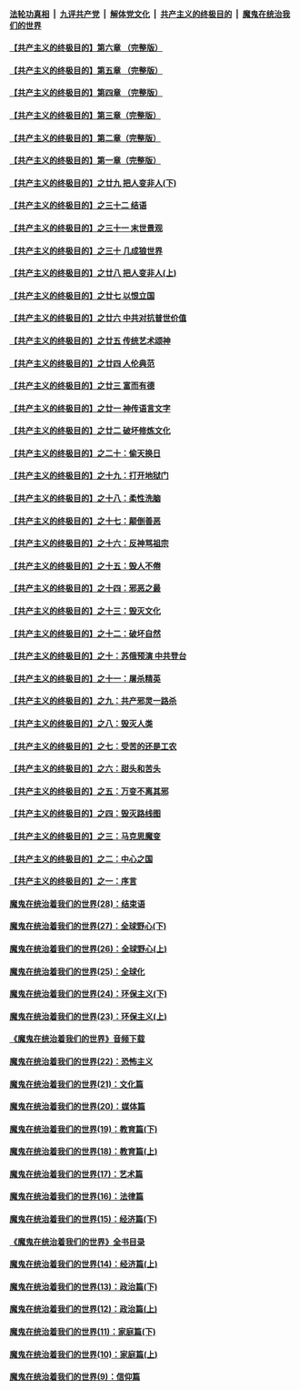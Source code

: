 ####  [法轮功真相](../../../../basic/blob/master/README.md?t=09111726) &nbsp;|&nbsp; [九评共产党](../../../../9ping.md/blob/master/README.md?t=09111726) &nbsp;|&nbsp; [解体党文化](../../../../jtdwh.md/blob/master/README.md?t=09111726)  &nbsp;|&nbsp; [共产主义的终极目的](../../../../gczydzjmd.md/blob/master/README.md?t=09111726) &nbsp;|&nbsp; [魔鬼在统治我们的世界](../../../../mgztzwmdsj.md/blob/master/README.md?t=09111726) 

#### [【共产主义的终极目的】第六章 （完整版）](../pages/nsc422/n11428913.md?t=09111726) 

#### [【共产主义的终极目的】第五章 （完整版）](../pages/nsc422/n11428912.md?t=09111726) 

#### [【共产主义的终极目的】第四章 （完整版）](../pages/nsc422/n11428907.md?t=09111726) 

#### [【共产主义的终极目的】第三章（完整版）](../pages/nsc422/n11428848.md?t=09111726) 

#### [【共产主义的终极目的】第二章（完整版）](../pages/nsc422/n11428831.md?t=09111726) 

#### [【共产主义的终极目的】第一章（完整版）](../pages/nsc422/n11417651.md?t=09111726) 

#### [【共产主义的终极目的】之廿九 把人变非人(下)](../pages/nsc422/n11344140.md?t=09111726) 

#### [【共产主义的终极目的】之三十二 结语](../pages/nsc422/n11360535.md?t=09111726) 

#### [【共产主义的终极目的】之三十一 末世景观](../pages/nsc422/n11351129.md?t=09111726) 

#### [【共产主义的终极目的】之三十 几成狼世界](../pages/nsc422/n11348280.md?t=09111726) 

#### [【共产主义的终极目的】之廿八 把人变非人(上)](../pages/nsc422/n11340492.md?t=09111726) 

#### [【共产主义的终极目的】之廿七 以恨立国](../pages/nsc422/n11336944.md?t=09111726) 

#### [【共产主义的终极目的】之廿六 中共对抗普世价值](../pages/nsc422/n11324785.md?t=09111726) 

#### [【共产主义的终极目的】之廿五 传统艺术颂神](../pages/nsc422/n11296396.md?t=09111726) 

#### [【共产主义的终极目的】之廿四 人伦典范](../pages/nsc422/n11296397.md?t=09111726) 

#### [【共产主义的终极目的】之廿三 富而有德](../pages/nsc422/n11283598.md?t=09111726) 

#### [【共产主义的终极目的】之廿一 神传语言文字](../pages/nsc422/n11263265.md?t=09111726) 

#### [【共产主义的终极目的】之廿二 破坏修炼文化](../pages/nsc422/n11245728.md?t=09111726) 

#### [【共产主义的终极目的】之二十：偷天换日](../pages/nsc422/n11238846.md?t=09111726) 

#### [【共产主义的终极目的】之十九：打开地狱门](../pages/nsc422/n11206376.md?t=09111726) 

#### [【共产主义的终极目的】之十八：柔性洗脑](../pages/nsc422/n11199994.md?t=09111726) 

#### [【共产主义的终极目的】之十七：颠倒善恶](../pages/nsc422/n11179782.md?t=09111726) 

#### [【共产主义的终极目的】之十六：反神骂祖宗](../pages/nsc422/n11166798.md?t=09111726) 

#### [【共产主义的终极目的】之十五：毁人不倦](../pages/nsc422/n11166792.md?t=09111726) 

#### [【共产主义的终极目的】之十四：邪恶之最](../pages/nsc422/n11150249.md?t=09111726) 

#### [【共产主义的终极目的】之十三：毁灭文化](../pages/nsc422/n11135227.md?t=09111726) 

#### [【共产主义的终极目的】之十二：破坏自然](../pages/nsc422/n11135214.md?t=09111726) 

#### [【共产主义的终极目的】之十：苏俄预演 中共登台](../pages/nsc422/n11118424.md?t=09111726) 

#### [【共产主义的终极目的】之十一：屠杀精英](../pages/nsc422/n11118442.md?t=09111726) 

#### [【共产主义的终极目的】之九：共产邪灵一路杀](../pages/nsc422/n11114139.md?t=09111726) 

#### [【共产主义的终极目的】之八：毁灭人类](../pages/nsc422/n11108503.md?t=09111726) 

#### [【共产主义的终极目的】之七：受苦的还是工农](../pages/nsc422/n11101809.md?t=09111726) 

#### [【共产主义的终极目的】之六：甜头和苦头](../pages/nsc422/n11096971.md?t=09111726) 

#### [【共产主义的终极目的】之五：万变不离其邪](../pages/nsc422/n11091285.md?t=09111726) 

#### [【共产主义的终极目的】之四：毁灭路线图](../pages/nsc422/n11086284.md?t=09111726) 

#### [【共产主义的终极目的】之三：马克思魔变](../pages/nsc422/n11061941.md?t=09111726) 

#### [【共产主义的终极目的】之二：中心之国](../pages/nsc422/n11047728.md?t=09111726) 

#### [【共产主义的终极目的】之一：序言](../pages/nsc422/n11086077.md?t=09111726) 

#### [魔鬼在统治着我们的世界(28)：结束语](../pages/nsc422/n10936246.md?t=09111726) 

#### [魔鬼在统治着我们的世界(27)：全球野心(下)](../pages/nsc422/n10928319.md?t=09111726) 

#### [魔鬼在统治着我们的世界(26)：全球野心(上)](../pages/nsc422/n10900318.md?t=09111726) 

#### [魔鬼在统治着我们的世界(25)：全球化](../pages/nsc422/n10788205.md?t=09111726) 

#### [魔鬼在统治着我们的世界(24)：环保主义(下)](../pages/nsc422/n10695307.md?t=09111726) 

#### [魔鬼在统治着我们的世界(23)：环保主义(上)](../pages/nsc422/n10688613.md?t=09111726) 

#### [《魔鬼在统治着我们的世界》音频下载](../pages/nsc422/n10635553.md?t=09111726) 

#### [魔鬼在统治着我们的世界(22)：恐怖主义](../pages/nsc422/n10614727.md?t=09111726) 

#### [魔鬼在统治着我们的世界(21)：文化篇](../pages/nsc422/n10597706.md?t=09111726) 

#### [魔鬼在统治着我们的世界(20)：媒体篇](../pages/nsc422/n10586579.md?t=09111726) 

#### [魔鬼在统治着我们的世界(19)：教育篇(下)](../pages/nsc422/n10564808.md?t=09111726) 

#### [魔鬼在统治着我们的世界(18)：教育篇(上)](../pages/nsc422/n10526970.md?t=09111726) 

#### [魔鬼在统治着我们的世界(17)：艺术篇](../pages/nsc422/n10499093.md?t=09111726) 

#### [魔鬼在统治着我们的世界(16)：法律篇](../pages/nsc422/n10485969.md?t=09111726) 

#### [魔鬼在统治着我们的世界(15)：经济篇(下)](../pages/nsc422/n10469975.md?t=09111726) 

#### [《魔鬼在统治着我们的世界》全书目录](../pages/nsc422/n10464261.md?t=09111726) 

#### [魔鬼在统治着我们的世界(14)：经济篇(上)](../pages/nsc422/n10457370.md?t=09111726) 

#### [魔鬼在统治着我们的世界(13)：政治篇(下)](../pages/nsc422/n10448270.md?t=09111726) 

#### [魔鬼在统治着我们的世界(12)：政治篇(上)](../pages/nsc422/n10444576.md?t=09111726) 

#### [魔鬼在统治着我们的世界(11)：家庭篇(下)](../pages/nsc422/n10440961.md?t=09111726) 

#### [魔鬼在统治着我们的世界(10)：家庭篇(上)](../pages/nsc422/n10435448.md?t=09111726) 

#### [魔鬼在统治着我们的世界(9)：信仰篇](../pages/nsc422/n10432159.md?t=09111726) 

